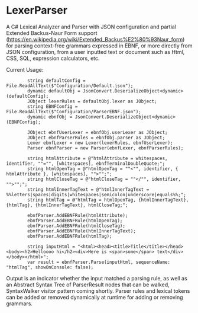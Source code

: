 # LexerParser
A C# Lexical Analyzer and Parser with JSON configuration and partial Extended Backus-Naur Form support (https://en.wikipedia.org/wiki/Extended_Backus%E2%80%93Naur_form) for parsing context-free grammars expressed in EBNF, or more directly from JSON configuration, from a user inputted text or document such as Html, CSS, SQL, expression calculators, etc.

Current Usage:

            string defaultConfig = File.ReadAllText($"Configuration/Default.json");
            dynamic defaultObj = JsonConvert.DeserializeObject<dynamic>(defaultConfig);
            JObject lexerRules = defaultObj.lexer as JObject;
            string EBNFConfig = File.ReadAllText($"Configuration/ParserEBNF.json");
            dynamic ebnfObj = JsonConvert.DeserializeObject<dynamic>(EBNFConfig);

            JObject ebnfUserLexer = ebnfObj.userLexer as JObject;
            JObject ebnfParserRules = ebnfObj.parser as JObject;
            Lexer ebnfLexer = new Lexer(lexerRules, ebnfUserLexer);
            Parser ebnfParser = new Parser(ebnfLexer, ebnfParserRules);

            string htmlAttribute = @"htmlAttribute = whitespaces, identifier, ""="", [whitespaces], ebnfTerminalDoubleQuote;";
            string htmlOpenTag = @"htmlOpenTag = ""<"", identifier, { htmlAttribute }, [whitespaces], "">"";";
            string htmlCloseTag = @"htmlCloseTag = ""</"", identifier, "">"";";
            string htmlInnerTagText = @"htmlInnerTagText = %%letters|spaces|digits|whitespaces|semicolon|underscore|equals%%;";
            string htmlTag = @"htmlTag = htmlOpenTag, {htmlInnerTagText}, {htmlTag}, {htmlInnerTagText}, htmlCloseTag;";

            ebnfParser.AddEBNFRule(htmlAttribute);
            ebnfParser.AddEBNFRule(htmlOpenTag);
            ebnfParser.AddEBNFRule(htmlCloseTag);
            ebnfParser.AddEBNFRule(htmlInnerTagText);
            ebnfParser.AddEBNFRule(htmlTag);

            string inputHtml = "<html><head><title>Title</title></head><body><h2>Helloooo hi</h2><div>Here is <span>some</span> text</div></body></html>";
            var result = ebnfParser.Parse(inputHtml, sequenceName: "htmlTag", showOnConsole: false);

Output is an indicator whether the input matched a parsing rule, as well as an Abstract Syntax Tree of ParserResult nodes that can be walked, SyntaxWalker visitor pattern coming shortly. Parser rules and lexical tokens can be added or removed dynamically at runtime for adding or removing grammars.
